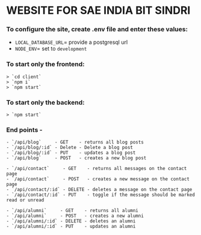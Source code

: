 # WEBSITE FOR SAE INDIA BIT SINDRI

### To configure the site, create .env file and enter these values:
 - `LOCAL_DATABASE_URL`= provide a postgresql url
 - `NODE_ENV`= set to `development`

 ### To start only the frontend:
    > `cd client`
    > `npm i`
    > `npm start`

 ### To start only the backend:
    > `npm start`

### End points -

    - `/api/blog`     - GET    - returns all blog posts
    - `/api/blog/:id` - Delete - Delete a blog post
    - `/api/blog/:id` - PUT    - updates a blog post
    - `/api/blog`     - POST   - creates a new blog post

    - `/api/contact`     - GET    - returns all messages on the contact page
    - `/api/contact`     - POST   - creates a new message on the contact page
    - `/api/contact/:id` - DELETE - deletes a message on the contact page
    - `/api/contact/:id` - PUT    - toggle if the message should be marked read or unread

    - `/api/alumni`     - GET    - returns all alumni
    - `/api/alumni`     - POST   - creates a new alumni
    - `/api/alumni/:id` - DELETE - deletes an alumni
    - `/api/alumni/:id` - PUT    - updates an alumni
